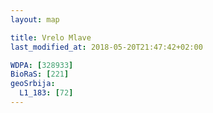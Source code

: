 ```yaml
---
layout: map

title: Vrelo Mlave
last_modified_at: 2018-05-20T21:47:42+02:00

WDPA: [328933]
BioRaS: [221]
geoSrbija:
  L1_183: [72]
---
```

